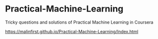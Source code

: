 # Practical-Machine-Learning
Tricky questions and solutions of Practical Machine Learning in Coursera

https://malinfirst.github.io/Practical-Machine-Learning/Index.html
